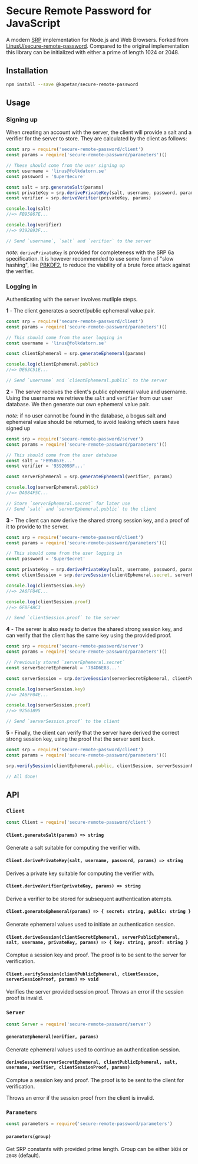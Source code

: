 # Secure Remote Password for JavaScript

A modern [SRP](http://srp.stanford.edu) implementation for Node.js and Web Browsers. Forked from [LinusU/secure-remote-password](https://github.com/LinusU/secure-remote-password). Compared to the original implementation this library can be initialized with either a prime of length 1024 or 2048.

## Installation

```sh
npm install --save @kapetan/secure-remote-password
```

## Usage

### Signing up

When creating an account with the server, the client will provide a salt and a verifier for the server to store. They are calculated by the client as follows:

```js
const srp = require('secure-remote-password/client')
const params = require('secure-remote-password/parameters')()

// These should come from the user signing up
const username = 'linus@folkdatorn.se'
const password = '$uper$ecure'

const salt = srp.generateSalt(params)
const privateKey = srp.derivePrivateKey(salt, username, password, params)
const verifier = srp.deriveVerifier(privateKey, params)

console.log(salt)
//=> FB95867E...

console.log(verifier)
//=> 9392093F...

// Send `username`, `salt` and `verifier` to the server
```

*note:* `derivePrivateKey` is provided for completeness with the SRP 6a specification. It is however recommended to use some form of "slow hashing", like [PBKDF2](https://en.wikipedia.org/wiki/PBKDF2), to reduce the viability of a brute force attack against the verifier.

### Logging in

Authenticating with the server involves mutliple steps.

**1** - The client generates a secret/public ephemeral value pair.

```js
const srp = require('secure-remote-password/client')
const params = require('secure-remote-password/parameters')()

// This should come from the user logging in
const username = 'linus@folkdatorn.se'

const clientEphemeral = srp.generateEphemeral(params)

console.log(clientEphemeral.public)
//=> DE63C51E...

// Send `username` and `clientEphemeral.public` to the server
```

**2** - The server receives the client's public ephemeral value and username. Using the username we retrieve the `salt` and `verifier` from our user database. We then generate our own ephemeral value pair.

*note:* if no user cannot be found in the database, a bogus salt and ephemeral value should be returned, to avoid leaking which users have signed up

```js
const srp = require('secure-remote-password/server')
const params = require('secure-remote-password/parameters')()

// This should come from the user database
const salt = 'FB95867E...'
const verifier = '9392093F...'

const serverEphemeral = srp.generateEphemeral(verifier, params)

console.log(serverEphemeral.public)
//=> DA084F5C...

// Store `serverEphemeral.secret` for later use
// Send `salt` and `serverEphemeral.public` to the client
```

**3** - The client can now derive the shared strong session key, and a proof of it to provide to the server.

```js
const srp = require('secure-remote-password/client')
const params = require('secure-remote-password/parameters')()

// This should come from the user logging in
const password = '$uper$ecret'

const privateKey = srp.derivePrivateKey(salt, username, password, params)
const clientSession = srp.deriveSession(clientEphemeral.secret, serverPublicEphemeral, salt, username, privateKey, params)

console.log(clientSession.key)
//=> 2A6FF04E...

console.log(clientSession.proof)
//=> 6F8F4AC3

// Send `clientSession.proof` to the server
```

**4** - The server is also ready to derive the shared strong session key, and can verify that the client has the same key using the provided proof.

```js
const srp = require('secure-remote-password/server')
const params = require('secure-remote-password/parameters')()

// Previously stored `serverEphemeral.secret`
const serverSecretEphemeral = '784D6E83...'

const serverSession = srp.deriveSession(serverSecretEphemeral, clientPublicEphemeral, salt, username, verifier, clientSessionProof, params)

console.log(serverSession.key)
//=> 2A6FF04E...

console.log(serverSession.proof)
//=> 92561B95

// Send `serverSession.proof` to the client
```

**5** - Finally, the client can verify that the server have derived the correct strong session key, using the proof that the server sent back.

```js
const srp = require('secure-remote-password/client')
const params = require('secure-remote-password/parameters')()

srp.verifySession(clientEphemeral.public, clientSession, serverSessionProof, params)

// All done!
```

## API

### `Client`

```js
const Client = require('secure-remote-password/client')
```

#### `Client.generateSalt(params) => string`

Generate a salt suitable for computing the verifier with.

#### `Client.derivePrivateKey(salt, username, password, params) => string`

Derives a private key suitable for computing the verifier with.

#### `Client.deriveVerifier(privateKey, params) => string`

Derive a verifier to be stored for subsequent authentication atempts.

#### `Client.generateEphemeral(params) => { secret: string, public: string }`

Generate ephemeral values used to initiate an authentication session.

#### `Client.deriveSession(clientSecretEphemeral, serverPublicEphemeral, salt, username, privateKey, params) => { key: string, proof: string }`

Comptue a session key and proof. The proof is to be sent to the server for verification.

#### `Client.verifySession(clientPublicEphemeral, clientSession, serverSessionProof, params) => void`

Verifies the server provided session proof. Throws an error if the session proof is invalid.

### `Server`

```js
const Server = require('secure-remote-password/server')
```

#### `generateEphemeral(verifier, params)`

Generate ephemeral values used to continue an authentication session.

#### `deriveSession(serverSecretEphemeral, clientPublicEphemeral, salt, username, verifier, clientSessionProof, params)`

Comptue a session key and proof. The proof is to be sent to the client for verification.

Throws an error if the session proof from the client is invalid.

### `Parameters`

```js
const parameters = require('secure-remote-password/parameters')
```

#### `parameters(group)`

Get SRP constants with provided prime length. Group can be either `1024` or `2048` (default).
